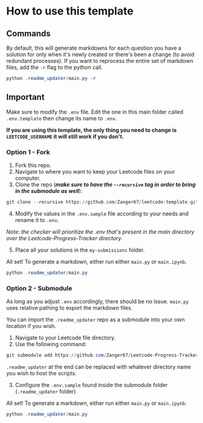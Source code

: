 # How to use this template

## Commands
By default, this will generate markdowns for each question you have a solution for only when it's newly created or there's been a change (to avoid redundant processes). If you want to reprocess the entire set of markdown files, add the `-r` flag to the python call.

```powershell
python .readme_updater/main.py -r
```

## Important
Make sure to modify the `.env` file. Edit the one in this main folder called `.env.template` then change its name to `.env`.

**If you are using this template, the only thing you need to change is `LEETCODE_USERNAME` it will still work if you don't.**


### Option 1 - Fork

1. Fork this repo.
2. Navigate to where you want to keep your Leetcode files on your computer.
3. Clone the repo (***make sure to have the `--recursive` tag in order to bring in the submodule as well***):

```powershell
git clone --recursive https://github.com/Zanger67/leetcode-template.git
```

4. Modify the values in the `.env.sample` file according to your needs and rename it to `.env`.

*Note: the checker will prioritize the .env that's present in the main directory over the Leetcode-Progress-Tracker directory.*

5. Place all your solutions in the `my-submissions` folder.

All set! To generate a markdown, either run either `main.py` or `main.ipynb`.

```powershell
python .readme_updater/main.py
```

### Option 2 - Submodule

As long as you adjust `.env` accordingly, there should be no issue. `main.py` uses relative pathing to export the markdown files.

You can import the `.readme_updater` repo as a submodule into your own location if you wish.

1. Navigate to your Leetcode file directory.
2. Use the following command:

```powershell
git submodule add https://github.com/Zanger67/Leetcode-Progress-Tracker.git .readme_updater
```

`.readme_updater` at the end can be replaced with whatever directory name you wish to host the scripts.

3. Configure the `.env.sample` found inside the submodule folder (`.readme_updater` folder)

All set! To generate a markdown, either run either `main.py` or `main.ipynb`.

```powershell
python .readme_updater/main.py
```